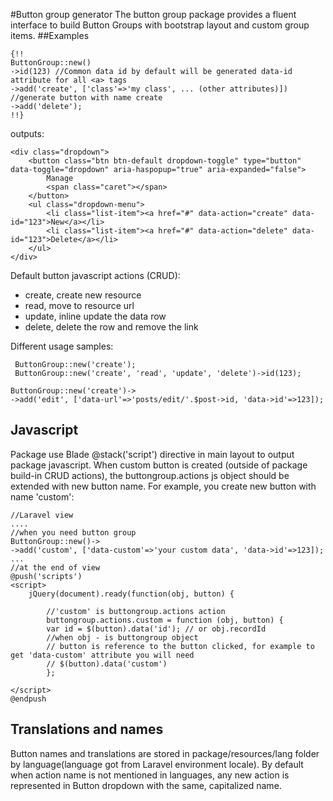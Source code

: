 #Button group generator
The button group package provides a fluent interface to build Button Groups with bootstrap layout and custom group items.
 ##Examples
 ```
 {!!
 ButtonGroup::new()
 ->id(123) //Common data id by default will be generated data-id attribute for all <a> tags
 ->add('create', ['class'=>'my class', ... (other attributes)]) //generate button with name create
 ->add('delete');
 !!}
```
outputs:
```
<div class="dropdown">
    <button class="btn btn-default dropdown-toggle" type="button" data-toggle="dropdown" aria-haspopup="true" aria-expanded="false">
        Manage 
        <span class="caret"></span>
    </button>
    <ul class="dropdown-menu">
        <li class="list-item"><a href="#" data-action="create" data-id="123">New</a></li>
        <li class="list-item"><a href="#" data-action="delete" data-id="123">Delete</a></li>
    </ul>
</div>
```
Default button javascript actions (CRUD):
- create, create new resource
- read, move to resource url
- update, inline update the data row
- delete, delete the row and remove the link

Different usage samples:
```
 ButtonGroup::new('create');
 ButtonGroup::new('create', 'read', 'update', 'delete')->id(123);

ButtonGroup::new('create')->
->add('edit', ['data-url'=>'posts/edit/'.$post->id, 'data->id'=>123]);
```
## Javascript 
Package use Blade  @stack('script') directive in main layout to output package javascript. 
When custom button is created (outside of package build-in CRUD actions), the buttongroup.actions js object should be extended with new button name.
For example, you create new button  with name 'custom':
```$php
//Laravel view
....
//when you need button group
ButtonGroup::new()->
->add('custom', ['data-custom'=>'your custom data', 'data->id'=>123]);
...
//at the end of view
@push('scripts')
<script>
    jQuery(document).ready(function(obj, button) {
        
        //'custom' is buttongroup.actions action
        buttongroup.actions.custom = function (obj, button) {
        var id = $(button).data('id'); // or obj.recordId 
        //when obj - is buttongroup object
        // button is reference to the button clicked, for example to get 'data-custom' attribute you will need
        // $(button).data('custom')
        };

</script>
@endpush
```
## Translations and names
Button names and translations are stored in package/resources/lang folder by language(language got from Laravel environment locale).
By default when action   name is not mentioned in languages, any new action is represented in Button dropdown with the same, capitalized name. 